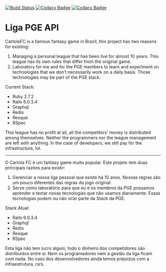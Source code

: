 [![Build Status](https://github.com/rafaelmbcosta/liga_pge_api/actions/workflows/build.yml/badge.svg)](https://github.com/rafaelmbcosta/liga_pge_api/actions)
[![Codacy Badge](https://app.codacy.com/project/badge/Grade/ab986d3e57ef4b0ba2a3a0e6299fc577)](https://www.codacy.com/gh/rafaelmbcosta/liga_pge_api/dashboard?utm_source=github.com&amp;utm_medium=referral&amp;utm_content=rafaelmbcosta/liga_pge_api&amp;utm_campaign=Badge_Grade)
[![Codacy Badge](https://app.codacy.com/project/badge/Coverage/ab986d3e57ef4b0ba2a3a0e6299fc577)](https://www.codacy.com/gh/rafaelmbcosta/liga_pge_api/dashboard?utm_source=github.com&utm_medium=referral&utm_content=rafaelmbcosta/liga_pge_api&utm_campaign=Badge_Coverage)

# Liga PGE API

CartolaFC is a famous fantasy game in Brazil, this project has two reasons for existing:

1.  Managing a personal league that has been live for almost 10 years. This league has its own rules that differ from the original game.
2.  Laboratory for me and for the PGE members to learn and experiment on technologies that we don’t necessarily work on a daily basis. Those technologies may be part of the PGE stack.

Current Stack:

- Ruby 2.7.2
- Rails 6.0.3.4
- Graphql
- Redis
- Resque
- RSpec

This league has no profit at all, all the competitors' money is distributed among themselves. Neither the programmers nor the league management are left with anything. In the case of developers, we still pay for the infrastructure, lol.

---

O Cartola FC é um fantasy game muito popular. Este projeto tem duas principais razões para existir:

1.  Gerenciar a nossa liga pessoal que existe há 10 anos. Nossas regras são um pouco diferentes das regras do jogo original.
2.  Serve como laboratório para que eu e os membros da PGE possamos aprender e testar novas tecnologias que não usamos diariamente. Essas tecnologias podem ou não virar parte da Stack da PGE.

Stack Atual:

- Rails 6.0.3.4
- Graphql
- Redis
- Resque
- RSpec

Esta liga não tem lucro algum, todo o dinheiro dos competidores são distribuídos entre si. Nem os programadores nem a gestão da liga ficam com nada. No caso dos desenvolvedores ainda temos prejuízos com a infraestrutura, rsrs.
